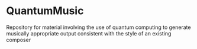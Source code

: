 # QuantumMusic
Repository for material involving the use of quantum computing to generate musically appropriate output consistent with the style of  an existing composer
